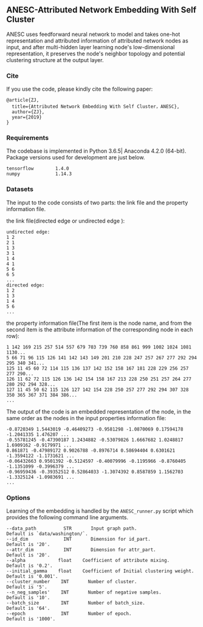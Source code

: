 ## ANESC-Attributed Network Embedding With Self Cluster

ANESC uses feedforward neural network to model and takes one-hot representation and attributed information of attributed network nodes as input, and after multi-hidden layer learning node's low-dimensional representation, it preserves the node's neighbor topology and potential clustering structure at the output layer.



### Cite
If you use the code, please kindly cite the following paper:
```
@article{ZJ,
  title={Attributed Network Embedding With Self Cluster，ANESC},
  author={ZJ},
  year={2019}
}
```

### Requirements

The codebase is implemented in Python 3.6.5| Anaconda 4.2.0 (64-bit). Package versions used for development are just below.

```
tensorflow        1.4.0
numpy             1.14.3
```

### Datasets

The input to the code consists of two parts: the link file and the property information file.

the link file(directed edge or undirected edge ):

```
undirected edge:
1 2
2 1
1 3
3 1
1 4
4 1
5 6
6 5
...
directed edge:
1 2
1 3
1 4
5 6
...
```

the property information file(The first item  is the node name, and from the second item is the attribute information of the corresponding node in each row):

```
1 142 169 215 257 514 557 679 703 739 760 858 861 999 1002 1024 1081 1130...
5 66 71 96 115 126 141 142 143 149 201 210 228 247 257 267 277 292 294 295 340 341...
125 11 45 60 72 114 115 136 137 142 152 158 167 181 228 229 256 257 277 290...
126 11 62 72 115 126 136 142 154 158 167 213 228 250 251 257 264 277 280 292 294 328...
127 11 45 50 62 115 126 127 142 154 228 250 257 277 292 294 307 328 350 365 367 371 384 386...
...
```

The output of the code is an embedded representation of the node, in the same order as the nodes in the input properties information file:

```
-0.8720349 1.5443019 -0.46409273 -0.9581298 -1.0870069 0.17594178 -1.2041335 1.476207 ...
-0.55781245 -0.47390187 1.2434882 -0.53079826 1.6667682 1.0248817 1.6909162 -0.9179971 ...
0.861871 -0.47989172 0.9026788 -0.8976714 0.58694404 0.6301621 -1.3594122 -1.1731621 ...
-0.06432663 0.9501392 -0.5124597 -0.40079996 -0.1195966 -0.8760405 -1.1351099 -0.3996379 ...
-0.96959436 -0.39352512 0.52864033 -1.3074392 0.8587859 1.1562703 -1.3325124 -1.0983691 ...
...
```

### Options

Learning of the embedding is handled by the `ANESC_runner.py` script which provides the following command line arguments.

```
--data_path          STR       Input graph path.                  Default is `data/washington/`.
--id_dim             INT       Dimension for id_part.             Default is '20'.
--attr_dim           INT       Dimension for attr_part.           Default is '20'.
--alpha            float    Coefficient of attribute mixing.          Default is '0.2'. 
--initial_gamma    float    Coefficient of Initial clustering weight.    Default is '0.001'.
--cluster_number    INT       Number of cluster.                         Default is '5'.
--n_neg_samples'    INT       Number of negative samples.                Default is '10'.
--batch_size        INT       Number of batch_size.                      Default is '64'.
--epoch             INT       Number of epoch.                           Default is '1000'.
```

